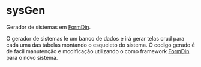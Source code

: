 # sysGen

Gerador de sistemas em [FormDin](https://github.com/bjverde/formDin).

O gerador de sistemas le um banco de dados e irá gerar telas crud para cada uma das tabelas montando o esqueleto do sistema. O codigo gerado é de facil manutenção e modificação utilizando o como framework [FormDin](https://github.com/bjverde/formDin) para o novo sistema.